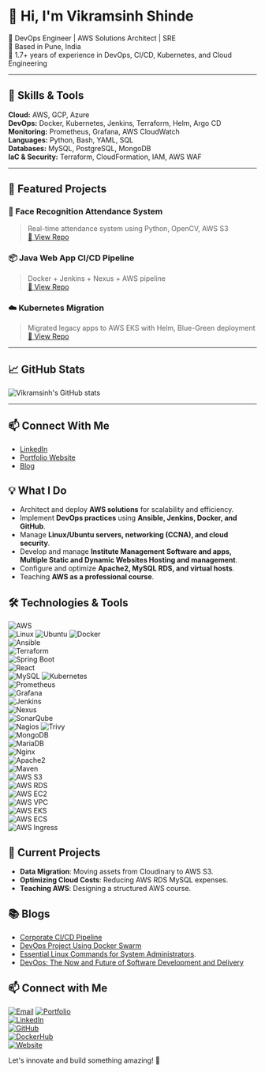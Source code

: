 # 👋 Hi, I'm Vikramsinh Shinde

🚀 DevOps Engineer | AWS Solutions Architect | SRE  
📍 Based in Pune, India  
💼 1.7+ years of experience in DevOps, CI/CD, Kubernetes, and Cloud Engineering

---

## 🔧 Skills & Tools
**Cloud:** AWS, GCP, Azure  
**DevOps:** Docker, Kubernetes, Jenkins, Terraform, Helm, Argo CD  
**Monitoring:** Prometheus, Grafana, AWS CloudWatch  
**Languages:** Python, Bash, YAML, SQL  
**Databases:** MySQL, PostgreSQL, MongoDB  
**IaC & Security:** Terraform, CloudFormation, IAM, AWS WAF

---

## 📂 Featured Projects

### 🧠 Face Recognition Attendance System
> Real-time attendance system using Python, OpenCV, AWS S3  
[🔗 View Repo](https://github.com/yourusername/face-recognition-attendance)

### 📦 Java Web App CI/CD Pipeline
> Docker + Jenkins + Nexus + AWS pipeline  
[🔗 View Repo](https://github.com/yourusername/java-cicd-pipeline)

### ☁️ Kubernetes Migration
> Migrated legacy apps to AWS EKS with Helm, Blue-Green deployment  
[🔗 View Repo](https://github.com/yourusername/kubernetes-migration)

---

## 📈 GitHub Stats

![Vikramsinh's GitHub stats](https://github-readme-stats.vercel.app/api?username=vikramsinhshinde&show_icons=true&theme=radical)

---

## 📫 Connect With Me
- [LinkedIn](https://linkedin.com/in/vikramsinh-shinde)
- [Portfolio Website](https://vikramsinhshinde.github.io/portfolio)
- [Blog](https://vikramsinhshindes.blogspot.com)


## 💡 What I Do
- Architect and deploy **AWS solutions** for scalability and efficiency.
- Implement **DevOps practices** using **Ansible, Jenkins, Docker, and GitHub**.
- Manage **Linux/Ubuntu servers, networking (CCNA), and cloud security**.
- Develop and manage **Institute Management Software and apps, Multiple Static and Dynamic Websites Hosting and management**.
- Configure and optimize **Apache2, MySQL RDS, and virtual hosts**.
- Teaching **AWS as a professional course**.

## 🛠️ Technologies & Tools
![AWS](https://img.shields.io/badge/AWS-232F3E?style=for-the-badge&logo=amazon-aws&logoColor=orange)  
![Linux](https://img.shields.io/badge/Linux-FCC624?style=for-the-badge&logo=linux&logoColor=black)
![Ubuntu](https://img.shields.io/badge/Ubuntu-FCC624?style=for-the-badge&logo=ubuntu&logoColor=black)
![Docker](https://img.shields.io/badge/Docker-2496ED?style=for-the-badge&logo=docker&logoColor=white)  
![Ansible](https://img.shields.io/badge/Ansible-EE0000?style=for-the-badge&logo=ansible&logoColor=white)  
![Terraform](https://img.shields.io/badge/Terraform-623CE4?style=for-the-badge&logo=terraform&logoColor=white)  
![Spring Boot](https://img.shields.io/badge/Spring%20Boot-6DB33F?style=for-the-badge&logo=spring-boot&logoColor=white)  
![React](https://img.shields.io/badge/React-61DAFB?style=for-the-badge&logo=react&logoColor=white)  
![MySQL](https://img.shields.io/badge/MySQL-4479A1?style=for-the-badge&logo=mysql&logoColor=white)
![Kubernetes](https://img.shields.io/badge/Kubernetes-326CE5?style=for-the-badge&logo=kubernetes&logoColor=white)  
![Prometheus](https://img.shields.io/badge/Prometheus-E6522C?style=for-the-badge&logo=prometheus&logoColor=white)  
![Grafana](https://img.shields.io/badge/Grafana-F46800?style=for-the-badge&logo=grafana&logoColor=white)  
![Jenkins](https://img.shields.io/badge/Jenkins-D24939?style=for-the-badge&logo=jenkins&logoColor=white)  
![Nexus](https://img.shields.io/badge/Nexus-1E2A3A?style=for-the-badge&logo=sonatype&logoColor=white)  
![SonarQube](https://img.shields.io/badge/SonarQube-4E9BCD?style=for-the-badge&logo=sonarqube&logoColor=white)  
![Nagios](https://img.shields.io/badge/Nagios-000000?style=for-the-badge&logo=nagios&logoColor=white)
![Trivy](https://img.shields.io/badge/Trivy-EE0000?style=for-the-badge&logo=trivy&logoColor=white)  
![MongoDB](https://img.shields.io/badge/MongoDB-47A248?style=for-the-badge&logo=mongodb&logoColor=white)  
![MariaDB](https://img.shields.io/badge/MariaDB-003545?style=for-the-badge&logo=mariadb&logoColor=white)  
![Nginx](https://img.shields.io/badge/Nginx-009639?style=for-the-badge&logo=nginx&logoColor=white)  
![Apache2](https://img.shields.io/badge/Apache2-D22128?style=for-the-badge&logo=apache&logoColor=white)  
![Maven](https://img.shields.io/badge/Maven-C71A36?style=for-the-badge&logo=apache-maven&logoColor=white)  
![AWS S3](https://img.shields.io/badge/AWS%20S3-569A31?style=for-the-badge&logo=amazon-s3&logoColor=white)  
![AWS RDS](https://img.shields.io/badge/AWS%20RDS-527FFF?style=for-the-badge&logo=amazon-rds&logoColor=white)  
![AWS EC2](https://img.shields.io/badge/AWS%20EC2-F8991D?style=for-the-badge&logo=amazon-ec2&logoColor=white)  
![AWS VPC](https://img.shields.io/badge/AWS%20VPC-232F3E?style=for-the-badge&logo=amazon-aws&logoColor=white)  
![AWS EKS](https://img.shields.io/badge/AWS%20EKS-FF9900?style=for-the-badge&logo=amazon-eks&logoColor=white)  
![AWS ECS](https://img.shields.io/badge/AWS%20ECS-1488C6?style=for-the-badge&logo=amazon-ecs&logoColor=white)  
![AWS Ingress](https://img.shields.io/badge/AWS%20Ingress-0052CC?style=for-the-badge&logo=amazon-aws&logoColor=white)

## 📌 Current Projects
- **Data Migration**: Moving assets from Cloudinary to AWS S3.
- **Optimizing Cloud Costs**: Reducing AWS RDS MySQL expenses.
- **Teaching AWS**: Designing a structured AWS course.

## 📚 Blogs
- [Corporate CI/CD Pipeline](https://vikramsinhshindes.blogspot.com/2024/12/corporate-cicd-pipeline.html)
- [DevOps Project Using Docker Swarm](https://vikramsinhshindes.blogspot.com/2025/01/devops-project-by-using-docker-swarm.html)
- [Essential Linux Commands for System Administrators](https://vikramsinhshindes.blogspot.com/2024/12/essential-linux-commands-for-system.html).
- [DevOps: The Now and Future of Software Development and Delivery](https://vikramsinhshindes.blogspot.com/2024/12/devops-now-and-future.html)

## 📫 Connect with Me
[![Email](https://img.shields.io/badge/Email-D14836?style=for-the-badge&logo=gmail&logoColor=white)](mailto:vikramsinhshindesinh@gmail.com)
[![Portfolio](https://img.shields.io/badge/Portfolio-000000?style=for-the-badge&logo=github&logoColor=blue)](https://vikramsinhshinde.github.io/portfolio/)  
[![LinkedIn](https://img.shields.io/badge/LinkedIn-0077B5?style=for-the-badge&logo=linkedin&logoColor=white)](https://www.linkedin.com/in/vikramsinh-shinde-b9285aa4)  
[![GitHub](https://img.shields.io/badge/GitHub-100000?style=for-the-badge&logo=github&logoColor=white)](https://github.com/VikramsinhShinde)  
[![DockerHub](https://img.shields.io/badge/DockerHub-2496ED?style=for-the-badge&logo=docker&logoColor=white)](https://hub.docker.com/u/vikramsinhshinde)  
[![Website](https://img.shields.io/badge/Website-FF5722?style=for-the-badge&logo=google-chrome&logoColor=white)](https://pjsofttech.in)  

Let's innovate and build something amazing! 🚀
